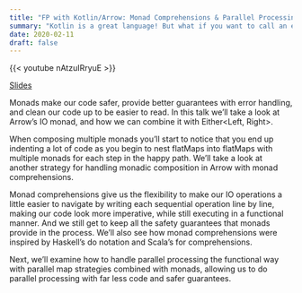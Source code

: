 ```yaml
---
title: "FP with Kotlin/Arrow: Monad Comprehensions & Parallel Processing"
summary: "Kotlin is a great language! But what if you want to call an existing native library in Kotlin, or build your own native library for performance optimizations? This is also useful for making Kotlin a viable option for systems programming. Perhaps there’s an existing C or C++ library that would be great to have available in Kotlin, but it isn’t yet Kotlin-ready? We’ll take a look at how to access native libraries with Kotlin."
date: 2020-02-11
draft: false
---
```


{{< youtube nAtzuIRryuE >}}

[Slides](https://speakerdeck.com/mattmoore/arrow-monad-comprehensions-and-parallel-processing)

Monads make our code safer, provide better guarantees with error handling, and clean our code up to be easier to read. In this talk we’ll take a look at Arrow’s IO monad, and how we can combine it with Either<Left, Right>.

When composing multiple monads you’ll start to notice that you end up indenting a lot of code as you begin to nest flatMaps into flatMaps with multiple monads for each step in the happy path. We’ll take a look at another strategy for handling monadic composition in Arrow with monad comprehensions.

Monad comprehensions give us the flexibility to make our IO operations a little easier to navigate by writing each sequential operation line by line, making our code look more imperative, while still executing in a functional manner. And we still get to keep all the safety guarantees that monads provide in the process. We’ll also see how monad comprehensions were inspired by Haskell’s do notation and Scala’s for comprehensions.

Next, we’ll examine how to handle parallel processing the functional way with parallel map strategies combined with monads, allowing us to do parallel processing with far less code and safer guarantees.
